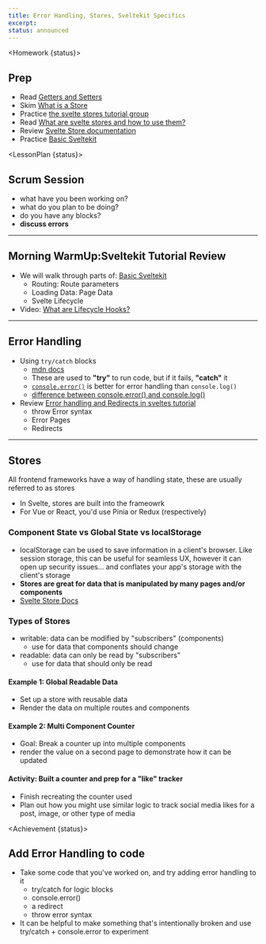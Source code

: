 ```yaml
---
title: Error Handling, Stores, Sveltekit Specifics
excerpt:
status: announced
---
```


<script>
	import Homework from "$lib/components/Homework.svelte";
	import LessonPlan from "$lib/components/LessonPlan.svelte";
	import Achievement from "$lib/components/Achievement.svelte";
</script>

<Homework {status}>

<h2> Prep</h2>

- Read [Getters and Setters](https://playcode.io/javascript/getter-setter)
- Skim [What is a Store](https://vercel.com/docs/beginner-sveltekit/svelte-stores)
- Practice [the svelte stores tutorial group](https://learn.svelte.dev/tutorial/writable-stores)
- Read [What are svelte stores and how to use them?](https://betterprogramming.pub/what-are-svelte-stores-and-how-to-use-them-a4963968ee89)
- Review [Svelte Store documentation](https://svelte.dev/docs/svelte-store)
- Practice [Basic Sveltekit](https://learn.svelte.dev/tutorial/introducing-sveltekit)

</Homework>

<LessonPlan {status}>

<h2 id="scrum-meeting">Scrum Session</h2>

- what have you been working on?
- what do you plan to be doing?
- do you have any blocks?
- **discuss errors**

---

<h2>Morning WarmUp:Sveltekit Tutorial Review</h2>

- We will walk through parts of: [Basic Sveltekit](https://learn.svelte.dev/tutorial/introducing-sveltekit)
  - Routing: Route parameters
  - Loading Data: Page Data
  - Svelte Lifecycle
- Video: [What are Lifecycle Hooks?](https://www.youtube.com/watch?v=3ITICCcNxOE)

---

<h2>Error Handling</h2>

- Using `try/catch` blocks
  - [mdn docs](https://developer.mozilla.org/en-US/docs/Web/JavaScript/Reference/Statements/try...catch)
  - These are used to **"try"** to run code, but if it fails, **"catch"** it
  - [`console.error()`](https://developer.mozilla.org/en-US/docs/Web/API/console/error) is better for error handling than `console.log()`
  - [difference between console.error() and console.log()](https://linuxhint.com/what-is-the-difference-between-consoleerror-and-consolelog-methods/)
- Review [Error handling and Redirects in sveltes tutorial](https://learn.svelte.dev/tutorial/error-basics)
  - throw Error syntax
  - Error Pages
  - Redirects

---

<h2>Stores</h2>

All frontend frameworks have a way of handling state, these are usually referred to as stores

- In Svelte, stores are built into the frameowrk
- For Vue or React, you'd use Pinia or Redux (respectively)

### Component State vs Global State vs localStorage

- localStorage can be used to save information in a client's browser. Like session storage, this can be useful for seamless UX, however it can open up security issues... and conflates your app's storage with the client's storage
- **Stores are great for data that is manipulated by many pages and/or components**
- [Svelte Store Docs](https://svelte.dev/docs/svelte-store)

### Types of Stores

- writable: data can be modified by "subscribers" (components)
  - use for data that components should change
- readable: data can only be read by "subscribers"
  - use for data that should only be read

#### Example 1: Global Readable Data

- Set up a store with reusable data
- Render the data on multiple routes and components

#### Example 2: Multi Component Counter

- Goal: Break a counter up into multiple components
- render the value on a second page to demonstrate how it can be updated

#### Activity: Built a counter and prep for a "like" tracker

- Finish recreating the counter used
- Plan out how you might use similar logic to track social media likes for a post, image, or other type of media

</LessonPlan>

<Achievement {status}>

<h2>Add Error Handling to code</h2>

- Take some code that you've worked on, and try adding error handling to it
  - try/catch for logic blocks
  - console.error()
  - a redirect
  - throw error syntax
- It can be helpful to make something that's intentionally broken and use try/catch + console.error to experiment

</Achievement>
